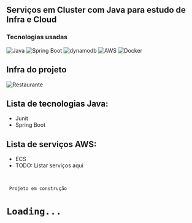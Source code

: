 ## Serviços em Cluster com Java para estudo de Infra e Cloud

### Tecnologias usadas

![Java](https://img.shields.io/badge/Java-024eab?style=for-the-badge&logo=java&logoColor=white)
![Spring Boot](https://img.shields.io/badge/Spring--Boot-6DB33F?style=for-the-badge&logo=spring&logoColor=white)
![dynamodb](https://img.shields.io/badge/dynamodb-0057D5?style=for-the-badge&logo=amazon-dynamodb&logoColor=white)
![AWS](https://img.shields.io/badge/AWS-d46408?style=for-the-badge&logo=amazon-aws&logoColor=white)
![Docker](https://img.shields.io/badge/docker-0f66d1?style=for-the-badge&logo=docker&logoColor=white)


## Infra do projeto

![Restaurante](https://github.com/washingtonSampaioVieira/clustered_microservices_aws_java/infrastructure/infra_projeto.PNG "Plataforma web do Restaurante")

## Lista de tecnologias Java:
- Junit
- Spring Boot


## Lista de serviços AWS:
- ECS
- TODO: Listar serviços aqui

<br> 

` Projeto em construção`

# `Loading...` 